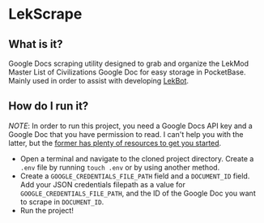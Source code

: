 # LekScrape

## What is it?

Google Docs scraping utility designed to grab and organize the LekMod Master List of Civilizations Google Doc for easy storage in PocketBase. Mainly used in order to assist with developing [LekBot](https://github.com/jacksondarman/lekbot).

## How do I run it?

_NOTE_: In order to run this project, you need a Google Docs API key and a Google Doc that you have permission to read. I can't help you with the latter, but the [former has plenty of resources to get you started](https://developers.google.com/docs/api/how-tos/overview).

- Open a terminal and navigate to the cloned project directory. Create a `.env` file by running `touch .env` or by using another method.
- Create a `GOOGLE_CREDENTIALS_FILE_PATH` field and a `DOCUMENT_ID` field. Add your JSON credentials filepath as a value for `GOOGLE_CREDENTIALS_FILE_PATH`, and the ID of the Google Doc you want to scrape in `DOCUMENT_ID`.
- Run the project!

